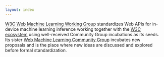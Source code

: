 ```yaml
---
layout: index
---
```


[W3C Web Machine Learning Working Group](https://www.w3.org/groups/wg/webmachinelearning)
standardizes Web APIs for in-device machine learning inference working together
with the [W3C ecosystem](https://www.w3.org/Consortium/Member/List)
using well-received Community Group incubations as its seeds. Its sister [Web
Machine Learning Community Group](https://www.w3.org/groups/cg/webmachinelearning)
incubates new proposals and is the place where new ideas are discussed and
explored before formal standardization.